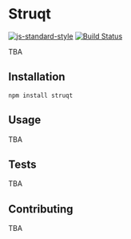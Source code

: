 Struqt
=========

[![js-standard-style](https://img.shields.io/badge/code%20style-standard-brightgreen.svg)](http://standardjs.com)
[![Build Status](https://travis-ci.org/dheavy/struqt.svg?branch=master)](https://travis-ci.org/dheavy/struqt)

  TBA

## Installation

  `npm install struqt`

## Usage

  TBA


## Tests

  TBA

## Contributing

  TBA
